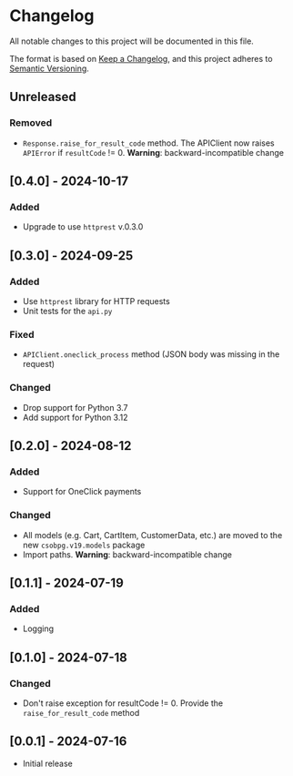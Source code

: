 # Changelog
All notable changes to this project will be documented in this file.

The format is based on [Keep a Changelog](https://keepachangelog.com/en/1.0.0/),
and this project adheres to [Semantic Versioning](https://semver.org/spec/v2.0.0.html).

## Unreleased
### Removed
  * `Response.raise_for_result_code` method. The APIClient now raises `APIError` if `resultCode` != 0. **Warning**: backward-incompatible change


## [0.4.0] - 2024-10-17
### Added
  * Upgrade to use `httprest` v.0.3.0


## [0.3.0] - 2024-09-25
### Added
  * Use `httprest` library for HTTP requests
  * Unit tests for the `api.py`

### Fixed
  * `APIClient.oneclick_process` method (JSON body was missing in the request)

### Changed
  * Drop support for Python 3.7
  * Add support for Python 3.12


## [0.2.0] - 2024-08-12
### Added
  * Support for OneClick payments

### Changed
  * All models (e.g. Cart, CartItem, CustomerData, etc.) are moved to the new `csobpg.v19.models` package
  * Import paths. **Warning**: backward-incompatible change

## [0.1.1] - 2024-07-19
### Added
  * Logging


## [0.1.0] - 2024-07-18
### Changed
  * Don't raise exception for resultCode != 0. Provide the `raise_for_result_code` method


## [0.0.1] - 2024-07-16
  * Initial release
